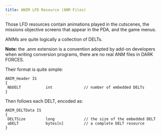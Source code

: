 ```yaml
---
title: ANIM LFD Resource (ANM Files)
---
```


Those LFD resources contain animations played in the cutscenes, the missions objective screens that appear in the PDA, and the game menus.

ANIMs are quite logically a collection of DELTs.

**Note:** the .anm extension is a convention adopted by add-on developers when writing conversion programs, there are no real ANM files in DARK FORCES.

Their format is quite simple:

```
ANIM_Header IS
{		
 NbDELT           int              // number of embedded DELTs
}
```	

Then follows each DELT, encoded as:

```
ANIM_DELTData IS
{		
 DELTSize         long             // the size of the embedded DELT
 aDELT            bytes[n]         // a complete DELT resource
}
```
